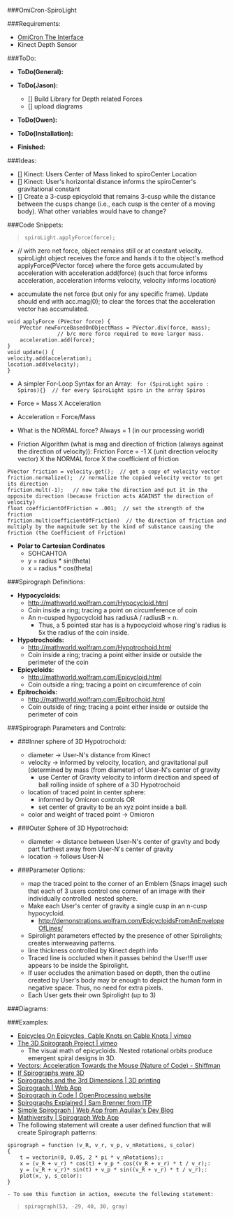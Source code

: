 ###OmiCron-SpiroLight

###Requirements:
- [OmiCron The Interface](http://www.flickr.com/photos/jaycody9/sets/72157632699562712/)
- Kinect Depth Sensor

###ToDo:
- **ToDo(General):**
	
- **ToDo(Jason):**
	- [] Build Library for Depth related Forces
	- [] upload diagrams


- **ToDo(Owen):**
- **ToDo(Installation):**


- **Finished:**
	
###Ideas:
- [] Kinect:  Users Center of Mass linked to spiroCenter Location
- [] Kinect: User's horizontal distance informs the spiroCenter's gravitational constant
- [] Create a 3-cusp epicycloid that remains 3-cusp while the distance between the cusps change (i.e., each cusp is the center of a moving body).  What other variables would have to change?

###Code Snippets:
>```spiroLight.applyForce(force);``` 
- // with zero net force, object remains still or at constant velocity.  spiroLight object receives the force and hands it to the object's method applyForce(PVector force) where the force gets accumulated by acceleration with acceleration.add(force) (such that force informs acceleration, acceleration informs velocity, velocity informs location)

- accumulate the net force (but only for any specific frame).  Update should end with acc.mag(0); to clear the forces that the acceleration vector has accumulated.

```
void applyForce (PVector force) {
	PVector newForceBasedOnObjectMass = PVector.div(force, mass); 
				// b/c more force required to move larger mass.
	acceleration.add(force);
}
void update() {
velocity.add(acceleration);
location.add(velocity);
}
```

- A simpler For-Loop Syntax for an Array:
``` for (SpiroLight spiro : Spiros){}  // for every SpiroLight spiro in the array Spiros```

- Force = Mass X Acceleration
- Acceleration = Force/Mass

- What is the NORMAL force?  Always = 1 (in our processing world)

- Friction Algorithm (what is mag and direction of friction (always against the direction of velocity)):  Friction Force = -1 X (unit direction velocity vector) X the NORMAL force X the coefficient of friction

```
PVector friction = velocity.get();  // get a copy of velocity vector
friction.normalize();  // normalize the copied velocity vector to get its direction
friction.mult(-1);   // now take the direction and put it in the opposite direction (because friction acts AGAINST the direction of velocity)
float coefficientOfFriction = .001;  // set the strength of the friction
friction.mult(coefficientOfFriction)  // the direction of friction and multiply by the magnitude set by the kind of substance causing the friction (the Coefficient of Friction)
```

- **Polar to Cartesian Cordinates**
	- SOHCAHTOA
	- y = radius * sin(theta)
	- x = radius * cos(theta)


###Spirograph Definitions:
- **Hypocycloids:**
	- http://mathworld.wolfram.com/Hypocycloid.html
	- Coin inside a ring; tracing a point on circumference of coin
	- An n-cusped hypocycloid has radiusA / radiusB = n.
		- Thus, a 5 pointed star has is a hypocycloid whose ring's radius is 5x the radius of the coin inside.
- **Hypotrochoids:**
	- http://mathworld.wolfram.com/Hypotrochoid.html
	- Coin inside a ring; tracing a point either inside or outside the perimeter of the coin
- **Epicycloids:**
	- http://mathworld.wolfram.com/Epicycloid.html
	- Coin outside a ring; tracing a point on circumference of coin
- **Epitrochoids:**
	- http://mathworld.wolfram.com/Epitrochoid.html
	- Coin outside of ring; tracing a point either inside or outside the perimeter of coin


###Spirograph Parameters and Controls:
- ###Inner sphere of 3D Hypotrochoid:
	- diameter -> User-N's distance from Kinect 
	- velocity -> informed by velocity, location, and gravitational pull (determined by mass (from diameter) of User-N's center of gravity
		- use Center of Gravity velocity to inform direction and speed of ball rolling inside of sphere of a 3D Hypotrochoid
	- location of traced point in center sphere:
		- informed by Omicron controls OR
		- set center of gravity to be an xyz point inside a ball.
	- color and weight of traced point -> Omicron

- ###Outer Sphere of 3D Hypotrochoid:
	- diameter -> distance between User-N's center of gravity and body part furthest away from User-N's center of gravity
	- location -> follows User-N

- ###Parameter Options: 
	- map the traced point to the corner of an Emblem (Snaps image) such that each of 3 users control one corner of an image with their individually controlled  nested sphere. 
	- Make each User's center of gravity a single cusp in an n-cusp hypocycloid.
		- http://demonstrations.wolfram.com/EpicycloidsFromAnEnvelopeOfLines/
	- Spirolight parameters effected by the presence of other Spirolights; creates interweaving patterns.  
	- line thickness controlled by Kinect depth info
	- Traced line is occluded when it passes behind the User!!! user appears to be inside the Spirolight. 
	- If user occludes the animation based on depth, then the outline created by User's body may br enough to depict the human form in negative space. Thus, no need for extra pixels. 
	- Each User gets their own Spirolight (up to 3)


###Diagrams:


###Examples:
- [Epicycles On Epicycles, Cable Knots on Cable Knots | vimeo](https://vimeo.com/7757058)
- [The 3D Spirograph Project | vimeo](https://vimeo.com/2228788)
	- The visual math of epicycloids. Nested rotational orbits produce emergent spiral designs in 3D.
- [Vectors: Acceleration Towards the Mouse (Nature of Code) - Shiffman](https://vimeo.com/59028636)
- [If Spirographs were 3D](http://matheminutes.blogspot.com/2012/01/if-spirograph-were-3d.html)
- [Spirographs and the 3rd Dimensions | 3D printing](http://maxwelldemon.com/2010/01/14/spirographs-and-the-third-dimension/)
- [Spirograph | Web App](http://wordsmith.org/~anu/java/spirograph.html#display)
- [Spirograph in Code | OpenProcessing website](http://www.openprocessing.org/browse/?viewBy=tags&tag=spirograph)
- [Spirographs Explained | Sam Brenner from ITP](http://samjbrenner.com/notes/processing-spirograph/)
- [Simple Spirograph | Web App from Aquilax's Dev Blog](http://dev.horemag.net/2008/03/03/spirograph-with-processing/)
- [Mathiversity | Spirograph Web App](http://mathiversity.com/Spirograph)
- The following statement will create a user defined function that will create Spirograph patterns:
```
spirograph = function (v_R, v_r, v_p, v_nRotations, s_color)
{
    t = vectorin(0, 0.05, 2 * pi * v_nRotations);:
    x = (v_R + v_r) * cos(t) + v_p * cos((v_R + v_r) * t / v_r);:
    y = (v_R + v_r)* sin(t) + v_p * sin((v_R + v_r) * t / v_r);:
    plot(x, y, s_color):
}
```
	- To see this function in action, execute the following statement:

>```spirograph(53, -29, 40, 30, gray)```